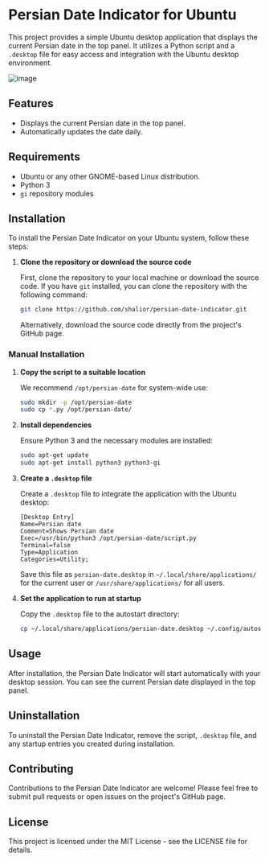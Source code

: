 # Persian Date Indicator for Ubuntu

This project provides a simple Ubuntu desktop application that displays the current Persian date in the top panel. It utilizes a Python script and a `.desktop` file for easy access and integration with the Ubuntu desktop environment.

![image](https://github.com/shalior/persian-date-indicator/assets/42506404/c56d6a6a-2aa4-43cd-876b-355a47190dfd)


## Features

- Displays the current Persian date in the top panel.
- Automatically updates the date daily.

## Requirements

- Ubuntu or any other GNOME-based Linux distribution.
- Python 3
- `gi` repository modules

## Installation

To install the Persian Date Indicator on your Ubuntu system, follow these steps:

1. **Clone the repository or download the source code**

   First, clone the repository to your local machine or download the source code. If you have `git` installed, you can clone the repository with the following command:

   ```bash
   git clone https://github.com/shalior/persian-date-indicator.git
   ```

   Alternatively, download the source code directly from the project's GitHub page.


### Manual Installation

1. **Copy the script to a suitable location**

   We recommend `/opt/persian-date` for system-wide use:

   ```bash
   sudo mkdir -p /opt/persian-date
   sudo cp *.py /opt/persian-date/
   ```

2. **Install dependencies**

   Ensure Python 3 and the necessary modules are installed:

   ```bash
   sudo apt-get update
   sudo apt-get install python3 python3-gi
   ```

3. **Create a `.desktop` file**

   Create a `.desktop` file to integrate the application with the Ubuntu desktop:

   ```plaintext
   [Desktop Entry]
   Name=Persian date
   Comment=Shows Persian date
   Exec=/usr/bin/python3 /opt/persian-date/script.py
   Terminal=false
   Type=Application
   Categories=Utility;
   ```

   Save this file as `persian-date.desktop` in `~/.local/share/applications/` for the current user or `/usr/share/applications/` for all users.

4. **Set the application to run at startup**

   Copy the `.desktop` file to the autostart directory:

   ```bash
   cp ~/.local/share/applications/persian-date.desktop ~/.config/autostart/
   ```

## Usage

After installation, the Persian Date Indicator will start automatically with your desktop session. You can see the current Persian date displayed in the top panel.

## Uninstallation

To uninstall the Persian Date Indicator, remove the script, `.desktop` file, and any startup entries you created during installation.

## Contributing

Contributions to the Persian Date Indicator are welcome! Please feel free to submit pull requests or open issues on the project's GitHub page.

## License

This project is licensed under the MIT License - see the LICENSE file for details.
